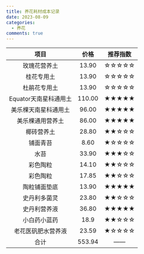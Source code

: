 ```yaml
---
title: 养花耗材成本记录
date: 2023-08-09
categories:
  - 养花
comments: true
---
```


<!-- more -->

|         项目          |  价格  | 推荐指数 |
| :-------------------: | :----: | :------: |
|     玫瑰花营养土      | 13.90  |  ☆☆☆☆☆   |
|      桂花专用土       | 13.90  |  ☆☆☆☆☆   |
|     杜鹃花专用土      | 13.90  |  ☆☆☆☆☆   |
| Equator天南星科通用土 | 110.00 |  ★★★★★   |
| 美乐棵天南星科通用土  | 96.00  |  ★★★★★   |
|   美乐棵通用营养土    | 86.00  |  ★★★★★   |
|      椰砖营养土       | 28.80  |  ★★☆☆☆   |
|       铺面青苔        |  8.60  |  ★☆☆☆☆   |
|         水苔          | 33.90  |  ★★★☆☆   |
|       彩色陶粒        | 14.10  |  ★★☆☆☆   |
|       彩色陶粒        | 17.85  |  ★★☆☆☆   |
|     陶粒铺面垫底      | 13.90  |  ★★★★★   |
|     史丹利多菌灵      | 23.80  |  ★★☆☆☆   |
|     史丹利营养液      | 36.80  |  ★★★★★   |
|     小白药小蓝药      |  18.9  |  ★★☆☆☆   |
|  老花医矾肥水营养液   | 23.59  |  ★☆☆☆☆   |
|         合计          | 553.94 |    ——    |